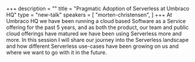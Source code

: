 +++
description = ""
title = "Pragmatic Adoption of Serverless at Umbraco HQ"
type = "new-talk"
speakers = [
        "morten-christensen",
]
+++
At Umbraco HQ we have been running a cloud based Software as a Service offering for the past 5 years, and as both the product, our team and public cloud offerings have matured we have been using Serverless more and more. In this session I will share our journey into the Serverless landscape and how different Serverless use-cases have been growing on us and where we want to go with it in the future.
